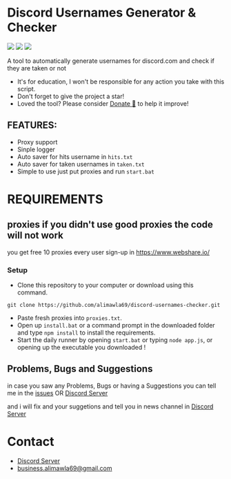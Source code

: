 # Discord Usernames Generator & Checker 
  <a href="https://github.com/alimawla69/discord-usernames-checker/"><img src="https://img.shields.io/github/last-commit/alimawla69/discord-usernames-checker?style=flat" /></a>
  <a href="https://github.com/alimawla69/discord-usernames-checker/stargazers"><img src="https://img.shields.io/github/stars/alimawla69/discord-usernames-checker?style=flat" /></a>
  <a href="https://github.com/alimawla69/discord-usernames-checker"><img src="https://visitor-badge.laobi.icu/badge?page_id=discord-usernames-checker" /></a>
 
A tool to automatically generate usernames for discord.com and check if they are taken or not

* It's for education, I won't be responsible for any action you take with this script.
* Don't forget to give the project a star!
* Loved the tool? Please consider [Donate 💸](https://www.patreon.com/alimawla69) to help it improve!
## FEATURES:
- Proxy support 
- Sinple logger
- Auto saver for hits username in `hits.txt`
- Auto saver for taken usernames in `taken.txt`
- Simple to use just put proxies and run `start.bat`

# REQUIREMENTS
## proxies if you didn't use good proxies the code will not work 
you get free 10 proxies every user sign-up in https://www.webshare.io/

### Setup
* Clone this repository to your computer or download using this command.
```
git clone https://github.com/alimawla69/discord-usernames-checker.git 
```
* Paste fresh proxies into `proxies.txt`.
* Open up `install.bat` or a command prompt in the downloaded folder and type `npm install` to install the requirements.
* Start the daily runner by opening `start.bat` or typing `node app.js`, or opening up the executable you downloaded !

## Problems, Bugs and Suggestions

in case you saw any Problems, Bugs or having a Suggestions you can  tell me in the [issues](https://github.com/alimawla69/discord-usernames-checker/issues/new) OR [Discord Server](https://discord.gg/HFZRWUC)

and i will fix and your suggetions and tell you in news channel in [Discord Server](https://discord.gg/HFZRWUC)

# Contact
- [Discord Server](https://discord.gg/HFZRWUC)
- [business.alimawla69@gmail.com](mailto:business.alimawla69@gmail.com)
